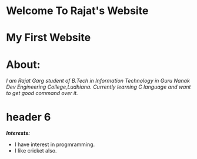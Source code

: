 # Welcome To Rajat's Website
# My First Website
# About:
*I am Rajat Garg student of B.Tech in Information Technology in Guru Nanak Dev Engineering College,Ludhiana.
Currently learning C language and want to get good command over it.*

# header 6
***Interests:***
- I have interest in progmramming.
- I like cricket also.
